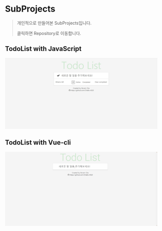 # SubProjects

> 개인적으로 만들어본 SubProjects입니다.
>
> 클릭하면 Repository로 이동합니다.

## TodoList with JavaScript

<a href="https://github.com/ChaBo-4520/TodoList_Javascript"><img src="./img/main.jpg" href="https://github.com/ChaBo-4520/TodoList_Javascript">

</a>

## TodoList with Vue-cli

<a href="https://github.com/ChaBo-4520/TodoList_Vue">

<img src="./img/화면.gif">

</a>

